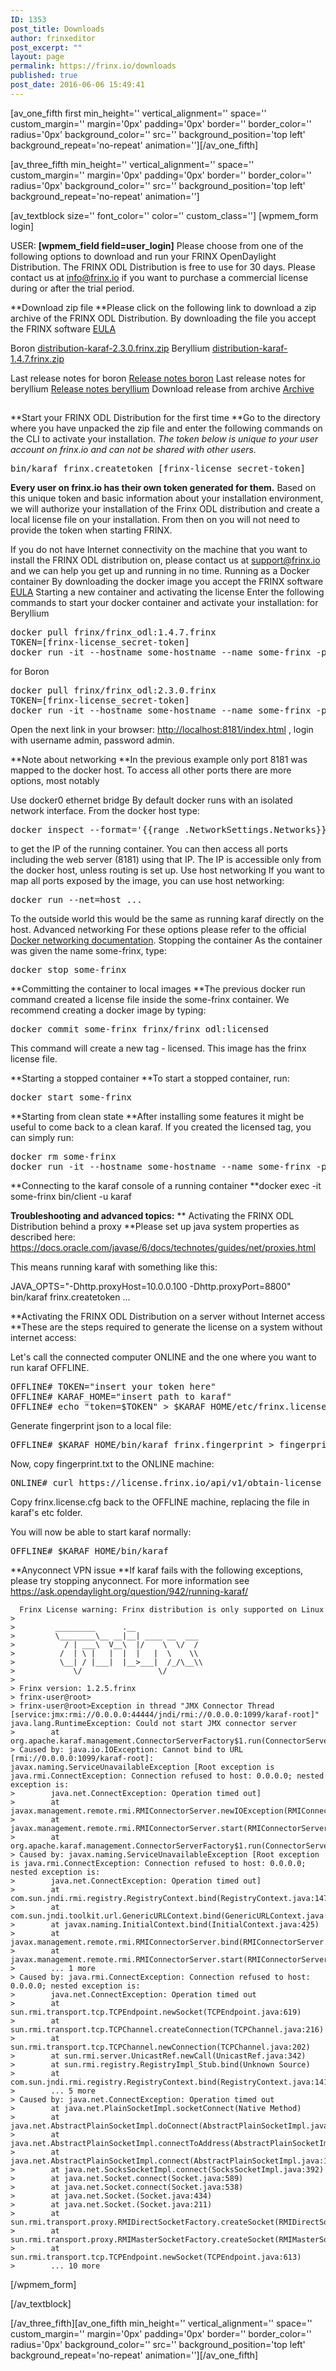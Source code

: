 ```yaml
---
ID: 1353
post_title: Downloads
author: frinxeditor
post_excerpt: ""
layout: page
permalink: https://frinx.io/downloads
published: true
post_date: 2016-06-06 15:49:41
---
```

[av_one_fifth first min_height='' vertical_alignment='' space='' custom_margin='' margin='0px' padding='0px' border='' border_color='' radius='0px' background_color='' src='' background_position='top left' background_repeat='no-repeat' animation=''][/av_one_fifth]

[av_three_fifth min_height='' vertical_alignment='' space='' custom_margin='' margin='0px' padding='0px' border='' border_color='' radius='0px' background_color='' src='' background_position='top left' background_repeat='no-repeat' animation='']

[av_textblock size='' font_color='' color='' custom_class=''] [wpmem_form login]

USER: **[wpmem_field field=user_login]** Please choose from one of the following options to download and run your FRINX OpenDaylight Distribution. The FRINX ODL Distribution is free to use for 30 days. Please contact us at <info@frinx.io> if you want to purchase a commercial license during or after the trial period.

**Download zip file **Please click on the following link to download a zip archive of the FRINX ODL Distribution. By downloading the file you accept the FRINX software [EULA][1]

Boron [distribution-karaf-2.3.0.frinx.zip][2] Beryllium [distribution-karaf-1.4.7.frinx.zip][3]

Last release notes for boron [ Release notes boron][4] Last release notes for beryllium [ Release notes beryllium][5] Download release from archive [Archive][6]

## 

**Start your FRINX ODL Distribution for the first time **Go to the directory where you have unpacked the zip file and enter the following commands on the CLI to activate your installation. *The token below is unique to your user account on frinx.io and can not be shared with other users.*

<pre>bin/karaf frinx.createtoken [frinx-license_secret-token]
</pre>

**Every user on frinx.io has their own token generated for them.** Based on this unique token and basic information about your installation environment, we will authorize your installation of the Frinx ODL distribution and create a local license file on your installation. From then on you will not need to provide the token when starting FRINX.

If you do not have Internet connectivity on the machine that you want to install the FRINX ODL distribution on, please contact us at <support@frinx.io> and we can help you get up and running in no time. Running as a Docker container By downloading the docker image you accept the FRINX software [EULA][1] Starting a new container and activating the license Enter the following commands to start your docker container and activate your installation: for Beryllium

<pre>docker pull frinx/frinx_odl:1.4.7.frinx
TOKEN=[frinx-license_secret-token]
docker run -it --hostname some-hostname --name some-frinx -p 8181:8181 frinx/frinx_odl frinx.createtoken.force $TOKEN
</pre>

for Boron

<pre>docker pull frinx/frinx_odl:2.3.0.frinx
TOKEN=[frinx-license_secret-token]
docker run -it --hostname some-hostname --name some-frinx -p 8181:8181 frinx/frinx_odl frinx.createtoken.force $TOKEN
</pre>

Open the next link in your browser: <http://localhost:8181/index.html> , login with username admin, password admin.

**Note about networking **In the previous example only port 8181 was mapped to the docker host. To access all other ports there are more options, most notably

Use docker0 ethernet bridge By default docker runs with an isolated network interface. From the docker host type:

<pre>docker inspect --format='{{range .NetworkSettings.Networks}}{{.IPAddress}}{{end}}' some-frinx
</pre>

to get the IP of the running container. You can then access all ports including the web server (8181) using that IP. The IP is accessible only from the docker host, unless routing is set up. Use host networking If you want to map all ports exposed by the image, you can use host networking:

<pre>docker run --net=host ...
</pre>

To the outside world this would be the same as running karaf directly on the host. Advanced networking For these options please refer to the official [Docker networking documentation][7]. Stopping the container As the container was given the name some-frinx, type:

<pre>docker stop some-frinx</pre>

**Committing the container to local images **The previous docker run command created a license file inside the some-frinx container. We recommend creating a docker image by typing:

<pre>docker commit some-frinx frinx/frinx_odl:licensed</pre>

This command will create a new tag - licensed. This image has the frinx license file.

**Starting a stopped container **To start a stopped container, run:

<pre>docker start some-frinx</pre>

**Starting from clean state **After installing some features it might be useful to come back to a clean karaf. If you created the licensed tag, you can simply run:

<pre>docker rm some-frinx
docker run -it --hostname some-hostname --name some-frinx -p 8181:8181 frinx/frinx_odl:licensed
</pre>

**Connecting to the karaf console of a running container **docker exec -it some-frinx bin/client -u karaf

**Troubleshooting and advanced topics:** ** Activating the FRINX ODL Distribution behind a proxy **Please set up java system properties as described here: <https://docs.oracle.com/javase/6/docs/technotes/guides/net/proxies.html>

This means running karaf with something like this:

JAVA_OPTS="-Dhttp.proxyHost=10.0.0.100 -Dhttp.proxyPort=8800" bin/karaf frinx.createtoken ...

**Activating the FRINX ODL Distribution on a server without Internet access **These are the steps required to generate the license on a system without internet access:

Let's call the connected computer ONLINE and the one where you want to run karaf OFFLINE.

<pre>OFFLINE# TOKEN="insert your token here"
OFFLINE# KARAF_HOME="insert path to karaf"
OFFLINE# echo "token=$TOKEN" > $KARAF_HOME/etc/frinx.license.cfg
</pre>

Generate fingerprint json to a local file:

<pre>OFFLINE# $KARAF_HOME/bin/karaf frinx.fingerprint > fingerprint.txt
</pre>

Now, copy fingerprint.txt to the ONLINE machine:

<pre>ONLINE# curl https://license.frinx.io/api/v1/obtain-license -d "@fingerprint.txt"  -H 'Content-Type: application/json' -X PUT > frinx.license.cfg
</pre>

Copy frinx.license.cfg back to the OFFLINE machine, replacing the file in karaf's etc folder.

You will now be able to start karaf normally:

<pre>OFFLINE# $KARAF_HOME/bin/karaf
</pre>

**Anyconnect VPN issue **If karaf fails with the following exceptions, please try stopping anyconnect. For more information see <https://ask.opendaylight.org/question/942/running-karaf/>

      Frinx License warning: Frinx distribution is only supported on Linux
    >
    >         _________      .__
    >         \________\__ __|__| ____ __  ___
    >           / | ___\  V__\  |/    \  \/  /
    >          /  | \ |   |  |  |   |  \    \\
    >          \__| / |___|  |__>___|  /_/\__\\
    >             \/                 \/
    >
    > Frinx version: 1.2.5.frinx
    > frinx-user@root>
    > frinx-user@root>Exception in thread "JMX Connector Thread [service:jmx:rmi://0.0.0.0:44444/jndi/rmi://0.0.0.0:1099/karaf-root]" java.lang.RuntimeException: Could not start JMX connector server
    >        at org.apache.karaf.management.ConnectorServerFactory$1.run(ConnectorServerFactory.java:258)
    > Caused by: java.io.IOException: Cannot bind to URL [rmi://0.0.0.0:1099/karaf-root]: javax.naming.ServiceUnavailableException [Root exception is java.rmi.ConnectException: Connection refused to host: 0.0.0.0; nested exception is:
    >        java.net.ConnectException: Operation timed out]
    >        at javax.management.remote.rmi.RMIConnectorServer.newIOException(RMIConnectorServer.java:827)
    >        at javax.management.remote.rmi.RMIConnectorServer.start(RMIConnectorServer.java:432)
    >        at org.apache.karaf.management.ConnectorServerFactory$1.run(ConnectorServerFactory.java:245)
    > Caused by: javax.naming.ServiceUnavailableException [Root exception is java.rmi.ConnectException: Connection refused to host: 0.0.0.0; nested exception is:
    >        java.net.ConnectException: Operation timed out]
    >        at com.sun.jndi.rmi.registry.RegistryContext.bind(RegistryContext.java:147)
    >        at com.sun.jndi.toolkit.url.GenericURLContext.bind(GenericURLContext.java:228)
    >        at javax.naming.InitialContext.bind(InitialContext.java:425)
    >        at javax.management.remote.rmi.RMIConnectorServer.bind(RMIConnectorServer.java:644)
    >        at javax.management.remote.rmi.RMIConnectorServer.start(RMIConnectorServer.java:427)
    >        ... 1 more
    > Caused by: java.rmi.ConnectException: Connection refused to host: 0.0.0.0; nested exception is:
    >        java.net.ConnectException: Operation timed out
    >        at sun.rmi.transport.tcp.TCPEndpoint.newSocket(TCPEndpoint.java:619)
    >        at sun.rmi.transport.tcp.TCPChannel.createConnection(TCPChannel.java:216)
    >        at sun.rmi.transport.tcp.TCPChannel.newConnection(TCPChannel.java:202)
    >        at sun.rmi.server.UnicastRef.newCall(UnicastRef.java:342)
    >        at sun.rmi.registry.RegistryImpl_Stub.bind(Unknown Source)
    >        at com.sun.jndi.rmi.registry.RegistryContext.bind(RegistryContext.java:141)
    >        ... 5 more
    > Caused by: java.net.ConnectException: Operation timed out
    >        at java.net.PlainSocketImpl.socketConnect(Native Method)
    >        at java.net.AbstractPlainSocketImpl.doConnect(AbstractPlainSocketImpl.java:350)
    >        at java.net.AbstractPlainSocketImpl.connectToAddress(AbstractPlainSocketImpl.java:204)
    >        at java.net.AbstractPlainSocketImpl.connect(AbstractPlainSocketImpl.java:188)
    >        at java.net.SocksSocketImpl.connect(SocksSocketImpl.java:392)
    >        at java.net.Socket.connect(Socket.java:589)
    >        at java.net.Socket.connect(Socket.java:538)
    >        at java.net.Socket.(Socket.java:434)
    >        at java.net.Socket.(Socket.java:211)
    >        at sun.rmi.transport.proxy.RMIDirectSocketFactory.createSocket(RMIDirectSocketFactory.java:40)
    >        at sun.rmi.transport.proxy.RMIMasterSocketFactory.createSocket(RMIMasterSocketFactory.java:148)
    >        at sun.rmi.transport.tcp.TCPEndpoint.newSocket(TCPEndpoint.java:613)
    >        ... 10 more  

[/wpmem_form]

[/av_textblock]

[/av_three_fifth][av_one_fifth min_height='' vertical_alignment='' space='' custom_margin='' margin='0px' padding='0px' border='' border_color='' radius='0px' background_color='' src='' background_position='top left' background_repeat='no-repeat' animation=''][/av_one_fifth]

 [1]: https://frinx.io/wp-content/uploads/2017/01/EULA_ODL_20170104_v102.pdf
 [2]: https://license.frinx.io/download/distribution-karaf-2.3.0.frinx.zip
 [3]: https://license.frinx.io/download/distribution-karaf-1.4.7.frinx.zip
 [4]: https://frinx.io/frinx-documents/frinx-odl-distribution-2.3.0.html
 [5]: https://frinx.io/frinx-documents/frinx-odl-distribution-1.4.7.html
 [6]: https://frinx.io/archive
 [7]: https://docs.docker.com/engine/userguide/networking/dockernetworks/